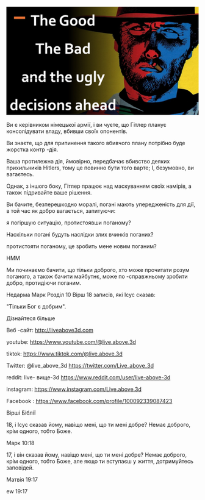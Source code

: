 ![Video cover image](../cover.jpg "cover photo")

Ви є керівником німецької армії, і ви чуєте, що Гітлер планує консолідувати владу, вбивши своїх опонентів.

Ви знаєте, що для припинення такого вбивчого плану потрібно буде жорстка контр -дія.

Ваша протилежна дія, ймовірно, передбачає вбивство деяких прихильників Hitlers, тому це повинно бути того варте; І, безумовно, ви вагаєтесь.

Однак, з іншого боку, Гітлер працює над маскуванням своїх намірів, а також підривайте ваше рішення.

Ви бачите, безперешкодно моралі, погані мають упередженість для дії, в той час як добро вагається, запитуючи:

я погіршую ситуацію, протистоявши поганому?

Наскільки погані будуть наслідки злих вчинків поганих?

протистояти поганому, це зробить мене новим поганим?

HMM

Ми починаємо бачити, що тільки доброго, хто може прочитати розум поганого, а також бачити майбутнє, може по -справжньому зробити добро, протидіючи поганим.

Недарма Марк Розділ 10 Вірш 18 записів, які Ісус сказав:

"Тільки Бог є добрим".

Дізнайтеся більше

Веб -сайт: http://liveabove3d.com

youtube: https://www.youtube.com/@live.above.3d

tiktok: https://www.tiktok.com/@live.above.3d

Twitter: @live_above_3d https://twitter.com/Live_above_3d 

reddit: live- вище-3d https://www.reddit.com/user/live-above-3d

instagram: https://www.instagram.com/Live.above.3d

Facebook : https://www.facebook.com/profile/100092339087423

Вірші Біблії

18, і Ісус сказав йому, навіщо мені, що ти мені добре? Немає доброго, крім одного, тобто Боже.

Марк 10:18

17, і він сказав йому, навіщо мені, що ти мені добре? Немає доброго, крім одного, тобто Боже, але якщо ти вступаєш у життя, дотримуйтесь заповідей.

Матвія 19:17

ew 19:17